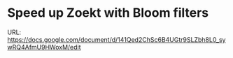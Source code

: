# Speed up Zoekt with Bloom filters

URL: https://docs.google.com/document/d/141Qed2ChSc6B4UGtr9SLZbh8L0_sywRQ4AfmU9HWoxM/edit
